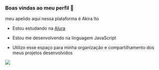 ### Boas vindas ao meu perfil 🥳


meu apelido aqui nessa plataforma é Akira Ito

- Estou estudando na [Alura](https://www.alura.com.br/)
   
- Estou me desenvolvendo na linguagem JavaScript 

- Utilizo esse espaço para minha organização e compartilhamento dos meus projetos desenvolvidos

  

![](https://media1.tenor.com/m/QiUtH4YUcocAAAAC/youre-welcome-pleasure.gif)
